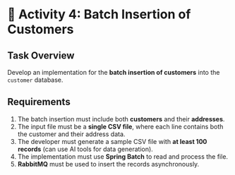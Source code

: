 # 📖 Activity 4: Batch Insertion of Customers

## Task Overview

Develop an implementation for the **batch insertion of customers** into the `customer` database.

## Requirements

1. The batch insertion must include both **customers** and their **addresses**.
2. The input file must be a **single CSV file**, where each line contains both the customer and their address data.
3. The developer must generate a sample CSV file with **at least 100 records** (can use AI tools for data generation).
4. The implementation must use **Spring Batch** to read and process the file.
5. **RabbitMQ** must be used to insert the records asynchronously.
